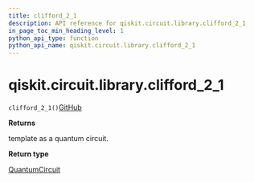 ```yaml
---
title: clifford_2_1
description: API reference for qiskit.circuit.library.clifford_2_1
in_page_toc_min_heading_level: 1
python_api_type: function
python_api_name: qiskit.circuit.library.clifford_2_1
---
```


# qiskit.circuit.library.clifford\_2\_1

<span id="qiskit.circuit.library.clifford_2_1" />

`clifford_2_1()`[GitHub](https://github.com/qiskit/qiskit/tree/stable/0.39/qiskit/circuit/library/templates/clifford/clifford_2_1.py "view source code")

**Returns**

template as a quantum circuit.

**Return type**

[QuantumCircuit](qiskit.circuit.QuantumCircuit "qiskit.circuit.QuantumCircuit")

